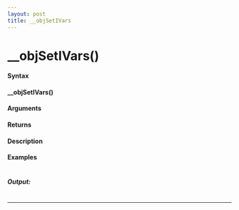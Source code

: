 ```yaml
---
layout: post
title: __objSetIVars
---
```


# __objSetIVars()


#### Syntax

#### __objSetIVars()

#### Arguments

#### Returns

#### Description

#### Examples

```

```

##### Output:

```

```

---